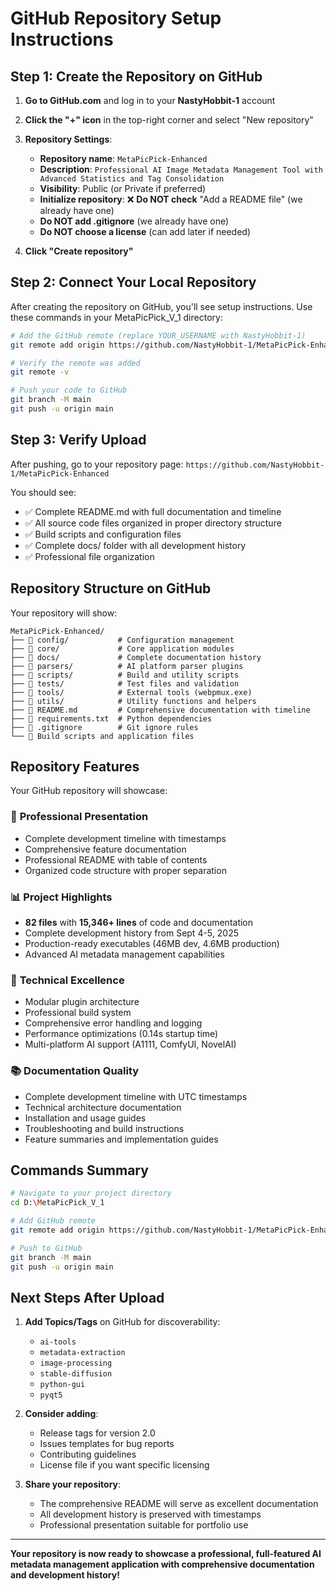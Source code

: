 # GitHub Repository Setup Instructions

## Step 1: Create the Repository on GitHub

1. **Go to GitHub.com** and log in to your **NastyHobbit-1** account
2. **Click the "+" icon** in the top-right corner and select "New repository"
3. **Repository Settings**:
   - **Repository name**: `MetaPicPick-Enhanced`
   - **Description**: `Professional AI Image Metadata Management Tool with Advanced Statistics and Tag Consolidation`
   - **Visibility**: Public (or Private if preferred)
   - **Initialize repository**: ❌ **Do NOT check** "Add a README file" (we already have one)
   - **Do NOT add .gitignore** (we already have one)
   - **Do NOT choose a license** (can add later if needed)

4. **Click "Create repository"**

## Step 2: Connect Your Local Repository

After creating the repository on GitHub, you'll see setup instructions. Use these commands in your MetaPicPick_V_1 directory:

```bash
# Add the GitHub remote (replace YOUR_USERNAME with NastyHobbit-1)
git remote add origin https://github.com/NastyHobbit-1/MetaPicPick-Enhanced.git

# Verify the remote was added
git remote -v

# Push your code to GitHub
git branch -M main
git push -u origin main
```

## Step 3: Verify Upload

After pushing, go to your repository page:
`https://github.com/NastyHobbit-1/MetaPicPick-Enhanced`

You should see:
- ✅ Complete README.md with full documentation and timeline
- ✅ All source code files organized in proper directory structure
- ✅ Build scripts and configuration files
- ✅ Complete docs/ folder with all development history
- ✅ Professional file organization

## Repository Structure on GitHub

Your repository will show:

```
MetaPicPick-Enhanced/
├── 📁 config/           # Configuration management
├── 📁 core/             # Core application modules  
├── 📁 docs/             # Complete documentation history
├── 📁 parsers/          # AI platform parser plugins
├── 📁 scripts/          # Build and utility scripts
├── 📁 tests/            # Test files and validation
├── 📁 tools/            # External tools (webpmux.exe)
├── 📁 utils/            # Utility functions and helpers
├── 📄 README.md         # Comprehensive documentation with timeline
├── 📄 requirements.txt  # Python dependencies
├── 📄 .gitignore        # Git ignore rules
└── 🚀 Build scripts and application files
```

## Repository Features

Your GitHub repository will showcase:

### 🎯 **Professional Presentation**
- Complete development timeline with timestamps
- Comprehensive feature documentation
- Professional README with table of contents
- Organized code structure with proper separation

### 📊 **Project Highlights**
- **82 files** with **15,346+ lines** of code and documentation
- Complete development history from Sept 4-5, 2025
- Production-ready executables (46MB dev, 4.6MB production)
- Advanced AI metadata management capabilities

### 🔧 **Technical Excellence**
- Modular plugin architecture
- Professional build system
- Comprehensive error handling and logging
- Performance optimizations (0.14s startup time)
- Multi-platform AI support (A1111, ComfyUI, NovelAI)

### 📚 **Documentation Quality**
- Complete development timeline with UTC timestamps
- Technical architecture documentation
- Installation and usage guides
- Troubleshooting and build instructions
- Feature summaries and implementation guides

## Commands Summary

```bash
# Navigate to your project directory
cd D:\MetaPicPick_V_1

# Add GitHub remote
git remote add origin https://github.com/NastyHobbit-1/MetaPicPick-Enhanced.git

# Push to GitHub
git branch -M main
git push -u origin main
```

## Next Steps After Upload

1. **Add Topics/Tags** on GitHub for discoverability:
   - `ai-tools`
   - `metadata-extraction`
   - `image-processing`
   - `stable-diffusion`
   - `python-gui`
   - `pyqt5`

2. **Consider adding**:
   - Release tags for version 2.0
   - Issues templates for bug reports
   - Contributing guidelines
   - License file if you want specific licensing

3. **Share your repository**:
   - The comprehensive README will serve as excellent documentation
   - All development history is preserved with timestamps
   - Professional presentation suitable for portfolio use

---

**Your repository is now ready to showcase a professional, full-featured AI metadata management application with comprehensive documentation and development history!**
